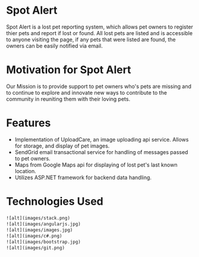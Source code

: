 # Spot Alert

Spot Alert is a lost pet reporting system, which allows pet owners to register thier pets and report if lost or found. All lost pets are listed and is accessible to anyone visiting the page, if any pets that were listed are found, the owners can be easily notified via email. 

# Motivation for Spot Alert 

Our Mission is to provide support to pet owners who's pets are missing and to continue to explore and innovate new ways to contribute to the community in reuniting them with their loving pets.

# Features 
- Implementation of UploadCare, an image uploading api service. Allows for storage, and display of pet images.
- SendGrid email transactional service for handling of messages passed to pet owners. 
- Maps from Google Maps api for displaying of lost pet's last known location. 
- Utilizes ASP.NET framework for backend data handling.

# Technologies Used
	![alt](images/stack.png)
	![alt](images/angularjs.jpg)
	![alt](images/images.jpg)
	![alt](images/c#.png)
	![alt](images/bootstrap.jpg)
	![alt](images/git.png)


